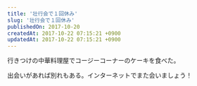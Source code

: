 ```yaml
---
title: '壮行会で１回休み'
slug: '壮行会で１回休み'
publishedOn: 2017-10-20
createdAt: 2017-10-22 07:15:21 +0900
updatedAt: 2017-10-22 07:15:21 +0900
---
```

行きつけの中華料理屋でコージーコーナーのケーキを食べた。

出会いがあれば別れもある。インターネットでまた会いましょう！
